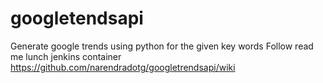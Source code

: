 # googletendsapi
Generate google trends using python for the given key words
Follow read me lunch jenkins container  https://github.com/narendradotg/googletrendsapi/wiki
